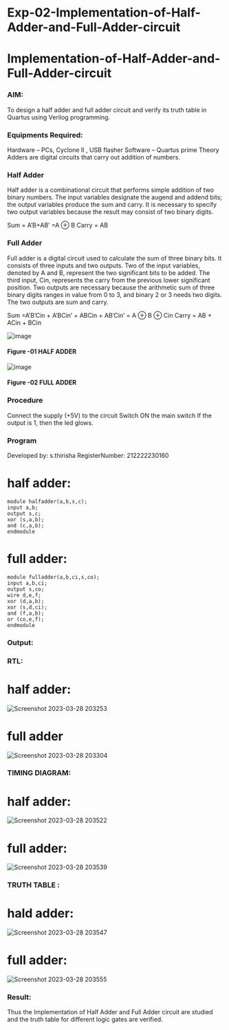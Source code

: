 # Exp-02-Implementation-of-Half-Adder-and-Full-Adder-circuit

# Implementation-of-Half-Adder-and-Full-Adder-circuit
### AIM:
To design a half adder and full adder circuit and verify its truth table in Quartus using Verilog programming.

### Equipments Required:
Hardware – PCs, Cyclone II , USB flasher
Software – Quartus prime
Theory
Adders are digital circuits that carry out addition of numbers.

### Half Adder
Half adder is a combinational circuit that performs simple addition of two binary numbers. The input variables designate the augend and addend bits; the output variables produce the sum and carry. It is necessary to specify two output variables because the result may consist of two binary digits.

Sum = A’B+AB’ =A ⊕ B Carry = AB

### Full Adder
Full adder is a digital circuit used to calculate the sum of three binary bits. It consists of three inputs and two outputs. Two of the input variables, denoted by A and B, represent the two significant bits to be added. The third input, Cin, represents the carry from the previous lower significant position. Two outputs are necessary because the arithmetic sum of three binary digits ranges in value from 0 to 3, and binary 2 or 3 needs two digits. The two outputs are sum and carry.

Sum =A’B’Cin + A’BCin’ + ABCin + AB’Cin’ = A ⊕ B ⊕ Cin Carry = AB + ACin + BCin

 ![image](https://user-images.githubusercontent.com/36288975/163552156-a13e5a56-c638-4110-97d9-8896907c8d25.png)

#### Figure -01 HALF ADDER 


![image](https://user-images.githubusercontent.com/36288975/163552057-b3547877-6d07-45b4-b7e0-bcfebfad9e1d.png)

#### Figure -02 FULL ADDER 

### Procedure

Connect the supply (+5V) to the circuit
Switch ON the main switch
If the output is 1, then the led glows.
### Program
Developed by: s.thirisha
RegisterNumber:  212222230160
# half adder:
```
module halfadder(a,b,s,c);
input a,b;
output s,c;
xor (s,a,b);
and (c,a,b);
endmodule
```
# full adder:
```
module fulladder(a,b,ci,s,co);
input a,b,ci;
output s,co;
wire d,e,f;
xor (d,a,b);
xor (s,d,ci);
and (f,a,b);
or (co,e,f);
endmodule
```
### Output:
### RTL:
# half adder:
![Screenshot 2023-03-28 203253](https://user-images.githubusercontent.com/120380280/228281863-61e4a539-83c7-4533-9147-27cc0907d9ce.png)
# full adder
![Screenshot 2023-03-28 203304](https://user-images.githubusercontent.com/120380280/228282005-5af5d457-ef17-4ca3-b6e2-927e3b425e23.png)

### TIMING DIAGRAM:
# half adder:
![Screenshot 2023-03-28 203522](https://user-images.githubusercontent.com/120380280/228282470-c9baee44-896e-4d8c-ae4a-f56bcd56836a.png)
# full adder:
![Screenshot 2023-03-28 203539](https://user-images.githubusercontent.com/120380280/228282564-50a2b6f0-adfc-4664-a177-751da8fdedab.png)

### TRUTH TABLE :
# hald adder:
![Screenshot 2023-03-28 203547](https://user-images.githubusercontent.com/120380280/228282753-06896acf-5fbb-4022-801c-e1a6bc0474a3.png)
# full adder:
![Screenshot 2023-03-28 203555](https://user-images.githubusercontent.com/120380280/228282840-fb15b2fa-f483-49b7-be53-d4a148fab6f2.png)

### Result:
Thus the Implementation of Half Adder and Full Adder circuit are studied and the truth table for different logic gates are verified.

